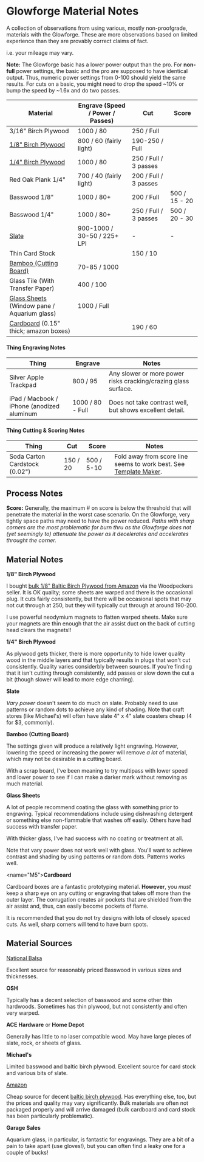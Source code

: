 # Glowforge Material Notes

A collection of observations from using various, mostly non-proofgrade, materials with the Glowforge.  These are more observations based on limited experience than they are provably correct claims of fact.

i.e. your mileage may vary.

**Note:** The Glowforge basic has a lower power output than the pro.   For **non-full** power settings, the basic and the pro are supposed to have identical output.  Thus, numeric power settings from 0-100 should yield the same results.   For cuts on a basic, you might need to drop the speed ~10% or bump the speed by ~1.6x and do two passes.

Material | Engrave (Speed / Power / Passes) | Cut | Score
-------- | ------- | --- | -----
3/16" Birch Plywood | 1000 / 80 | 250 / Full
[1/8" Birch Plywood](#M1) | 800 / 60 (fairly light) | 190-250 / Full | | 
[1/4" Birch Plywood](#M6) | 1000 / 80 | 250 / Full / 3 passes
Red Oak Plank 1/4" | 700 / 40 (fairly light) | 200 / Full / 3 passes
Basswood 1/8" | 1000 / 80+ | 200 / Full | 500 / 15 - 20
Basswood 1/4" | 1000 / 80+ | 250 / Full / 3 passes | 500 / 20 - 30
[Slate](#M2) | 900-1000 / 30-50 / 225+ LPI | - | -
Thin Card Stock | | 150 / 10 |
[Bamboo (Cutting Board)](#M3) | 70-85 / 1000
Glass Tile (With Transfer Paper) | 400 / 100
[Glass Sheets](#M4) (Window pane / Aquarium glass) | 1000 / Full
[Cardboard](#M5) (0.15" thick; amazon boxes) | | 190 / 60

#### Thing Engraving Notes

Thing | Engrave | Notes
----- | ------- | -----
Silver Apple Trackpad | 800 / 95 | Any slower or more power risks cracking/crazing glass surface.
iPad / Macbook / iPhone (anodized aluminum | 1000 / 80 - Full | Does not take contrast well, but shows excellent detail.

#### Thing Cutting & Scoring Notes

Thing | Cut | Score | Notes
----- | --- | ----- | -----
Soda Carton Cardstock (0.02") | 150 / 20 | 500 / 5-10 | Fold away from score line seems to work best. See [Template Maker](http://www.templatemaker.nl).

## Process Notes

**Score:** Generally, the maximum # on score is below the threshold that will penetrate the material in the worst case scenario.   On the Glowforge, very tightly space paths may need to have the power reduced.  *Paths with sharp corners are the most problematic for burn thru as the Glowforge does not (yet seemingly to) attenuate the power as it decelerates and accelerates throught the corner.*

## Material Notes

<a name="M1"></a>**1/8" Birch Plywood**

I bought [bulk 1/8" Baltic Birch Plywood from Amazon](https://amzn.to/2I1s0xE) via the Woodpeckers seller.   It is OK quality;  some sheets are warped and there is the occasional plug.   It cuts fairly consistently, but there will be occasional spots that may not cut through at 250, but they will typically cut through at around 190-200.

I use powerful neodymium magnets to flatten warped sheets.  Make sure your magnets are thin enough that the air assist duct on the back of cutting head clears the magnets!!

<a name="M6"></a>**1/4" Birch Plywood**

As plywood gets thicker, there is more opportunity to hide lower quality wood in the middle layers and that typically results in plugs that won't cut consistently.   Quality varies considerbly between sources.  If you're finding that it isn't cutting through consistently, add passes or slow down the cut a bit (though slower will lead to more edge charring).

<a name="M2"></a>**Slate**

*Vary power* doesn't seem to do much on slate.  Probably need to use patterns or random dots to achieve any kind of shading.  Note that craft stores (like Michael's) will often have slate 4" x 4" slate coasters cheap (4 for $3, commonly).

<a name="M3"></a>**Bamboo (Cutting Board)**

The settings given will produce a relatively light engraving.  However, lowering the speed or increasing the power will remove *a lot* of material, which may not be desirable in a cutting board.

With a scrap board, I've been meaning to try multipass with lower speed and lower power to see if I can make a darker mark without removing as much material.

<a name="M4"></a>**Glass Sheets**

A lot of people recommend coating the glass with something prior to engraving.  Typical recommendations include using dishwashing detergent or something else non-flammable that washes off easily.  Others have had success with transfer paper.

With thicker glass, I've had success with no coating or treatment at all.

Note that vary power does not work well with glass.   You'll want to achieve contrast and shading by using patterns or random dots.   Patterns works well.

<name="M5"></a>**Cardboard**

Cardboard boxes are a fantastic prototyping material.  **However**, you *must* keep a sharp eye on any cutting or engraving that takes off more than the outer layer.  The corrugation creates air pockets that are shielded from the air assist and, thus, can easily become pockets of flame.

It is recommended that you do not try designs with lots of closely spaced cuts.  As well, sharp corners will tend to have burn spots.

## Material Sources

[National Balsa](http://www.nationalbalsa.com)

Excellent source for reasonably priced Basswood in various sizes and thicknesses.

**OSH**

Typically has a decent selection of basswood and some other thin hardwoods.  Sometimes has thin plywood, but not consistently and often very warped.

**ACE Hardware** or **Home Depot**

Generally has little to no laser compatible wood.   May have large pieces of slate, rock, or sheets of glass.

**Michael's**

Limited basswood and baltic birch plywood.   Excellent source for card stock and various bits of slate.

[Amazon](https://amzn.to/2G4ZM8U)

Cheap source for decent [baltic birch plywood](https://amzn.to/2I1s0xE).   Has everything else, too, but the prices and quality may vary significantly.  Bulk materials are often not packaged properly and will arrive damaged (bulk cardboard and card stock has been particularly problematic).

**Garage Sales**

Aquarium glass, in particular, is fantastic for engravings.   They are a bit of a pain to take apart (use gloves!), but you can often find a leaky one for a couple of bucks!



